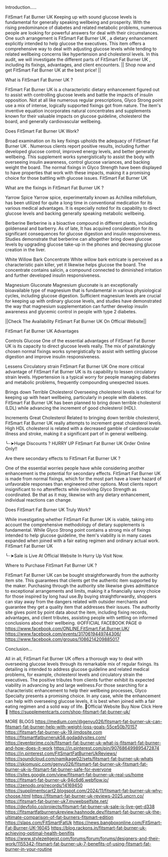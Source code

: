 Introduction…..

FitSmart Fat Burner UK   Keeping up with sound glucose levels is fundamental for generally speaking wellbeing and prosperity. With the rising predominance of diabetes and related metabolic problems, numerous people are looking for powerful answers for deal with their circumstances. One such arrangement is FitSmart Fat Burner UK , a dietary enhancement explicitly intended to help glucose the executives. This item offers a comprehensive way to deal with adjusting glucose levels while tending to related wellbeing concerns like hypertension and cholesterol levels. In this audit, we will investigate the different parts of FitSmart Fat Burner UK , including its fixings, advantages, and client encounters.
|| Shop now and get FitSmart Fat Burner UK at the best price! ||
 
What is FitSmart Fat Burner UK ?

FitSmart Fat Burner UK  is a characteristic dietary enhancement figured out to assist with controlling glucose levels and battle the impacts of insulin opposition. Not at all like numerous regular prescriptions, Glyco Strong point use a mix of intense, logically supported fixings got from nature. The item's inventive equation incorporates natural concentrates and supplements known for their valuable impacts on glucose guideline, cholesterol the board, and generally cardiovascular wellbeing.

Does FitSmart Fat Burner UK  Work?

Broad examination on its key fixings upholds the adequacy of FitSmart Fat Burner UK . Numerous clients report positive results, including further developed glucose control, improved energy levels, and better generally wellbeing. This supplement works synergistically to assist the body with overseeing insulin awareness, control glucose variances, and backing weight the board. The normal fixings in Glyco Strength have been displayed to have properties that work with these impacts, making it a promising choice for those battling with glucose issues. FitSmart Fat Burner UK   

What are the fixings in FitSmart Fat Burner UK ?

Yarrow Spice
Yarrow spice, experimentally known as Achillea millefolium, has been utilized for quite a long time in conventional medication for its various medical advantages. It is especially noted for its capability to direct glucose levels and backing generally speaking metabolic wellbeing.

Berberine
Berberine is a bioactive compound in different plants, including goldenseal and barberry. As of late, It has acquired consideration for its significant consequences for glucose digestion and insulin responsiveness. Studies demonstrate that berberine can altogether bring down glucose levels by upgrading glucose take-up in the phones and decreasing glucose creation in the liver.

White Willow Bark Concentrate
White willow bark extricate is perceived as a characteristic pain killer, yet it likewise helps glucose the board. The concentrate contains salicin, a compound connected to diminished irritation and further developed insulin responsiveness.

Magnesium Gluconate
Magnesium gluconate is an exceptionally bioavailable type of magnesium that is fundamental in various physiological cycles, including glucose digestion. Sufficient magnesium levels are crucial for keeping up with ordinary glucose levels, and studies have demonstrated the way that magnesium supplementation can further develop insulin awareness and glycemic control in people with type 2 diabetes.

||Check The Availability FitSmart Fat Burner UK On Official Website|| 

FitSmart Fat Burner UK  Advantages

Controls Glucose
One of the essential advantages of FitSmart Fat Burner UK  is its capacity to direct glucose levels really. The mix of painstakingly chosen normal fixings works synergistically to assist with settling glucose digestion and improve insulin responsiveness.

Lessens Circulatory strain
FitSmart Fat Burner UK   One more critical advantage of FitSmart Fat Burner UK  is its capability to lessen circulatory strain levels. Hypertension is a typical worry for people managing diabetes and metabolic problems, frequently compounding unexpected issues.

Brings down Terrible Cholesterol
Overseeing cholesterol levels is critical for keeping up with heart wellbeing, particularly in people with diabetes. FitSmart Fat Burner UK  has been planned to bring down terrible cholesterol (LDL) while advancing the increment of good cholesterol (HDL).

Increments Great Cholesterol
Related to bringing down terrible cholesterol, FitSmart Fat Burner UK  really attempts to increment great cholesterol levels. High HDL cholesterol is related with a decreased gamble of cardiovascular illness and stroke, making it a significant part of in general wellbeing.

╰┈➤Huge Discounts ? HURRY UP FitSmart Fat Burner UK Order Online Only!!

Are there secondary effects to FitSmart Fat Burner UK ?

One of the essential worries people have while considering another enhancement is the potential for secondary effects. FitSmart Fat Burner UK  is made from normal fixings, which for the most part have a lower hazard of unfavorable responses than engineered other options. Most clients report insignificant to no aftereffects while involving Glyco Strength as coordinated. Be that as it may, likewise with any dietary enhancement, individual reactions can change.

Does FitSmart Fat Burner UK  Truly Work?

While investigating whether FitSmart Fat Burner UK  is viable, taking into account the comprehensive methodology of dietary supplements is fundamental. While Glyco Strong point contains a strong mix of fixings intended to help glucose guideline, the item's viability is in many cases expanded when joined with a fair eating regimen and ordinary actual work. FitSmart Fat Burner UK   

╰┈➤Sale is Live At Official Website In Hurry Up Visit Now.

Where to Purchase FitSmart Fat Burner UK ?

FitSmart Fat Burner UK  can be bought straightforwardly from the authority item site. This guarantees that clients get the authentic item supported by the maker. Purchasing through the authority site likewise gives admittance to exceptional arrangements and limits, making it a financially savvy choice for those inspired by long haul use.By buying straightforwardly, shoppers can stay away from the dangers related with outsider merchants and guarantee they get a quality item that addresses their issues. The authority site gives point by point data about the item, including fixing records, advantages, and client tributes, assisting people with settling on informed conclusions about their wellbeing.
🌐OFFICIAL FACEBOOK PAGE 🌐
https://www.facebook.com/ONLINE.FitSmart.Fat.Burner.UK/
https://www.facebook.com/events/3170619449744306/
https://www.facebook.com/groups/1086214209885017

Conclusion…

All in all, FitSmart Fat Burner UK  offers a thorough way to deal with overseeing glucose levels through its remarkable mix of regular fixings. Its detailing is intended to address glucose guideline and related medical problems, for example, cholesterol levels and circulatory strain the executives. The positive tributes from clients further exhibit its expected viability in advancing by and large wellness.For those searching for a characteristic enhancement to help their wellbeing processes, Glyco Specialty presents a promising choice. In any case, while the enhancement can help with overseeing glucose levels, it is best when joined with a fair eating regimen and a solid way of life.
💊Official Website Buy Now Click Here 💊
https://supplementcarts.com/shop-fitsmart-fat-burner-uk/


MORE BLOGS
https://medium.com/@genyu026/fitsmart-fat-burner-uk-can-fitsmart-fat-burner-help-with-weight-loss-goals-55ce50b70157
https://fitsmart-fat-burner-uk-19.jimdosite.com
https://fitsmartfatburneruk58.godaddysites.com/
https://eventprime.co/e/fitsmart-fat-burner-uk-what-is-fitsmart-fat-burner-and-how-does-it-work
https://in.pinterest.com/pin/907686499895472874
https://in.pinterest.com/FitSmartFatBurnerUkReviews/
https://soundcloud.com/namikage02/sets/fitsmart-fat-burner-uk-whats
https://skiomusic.com/genyu026/fitsmart-fat-burner-uk-fitsmart-fat-burner-uk-is-fitsmart-fat-burner-safe-for-everyone
https://sites.google.com/view/fitsmart-fat-burner-uk-real-us/home
https://fitsmart-fat-burner-uk-94c6d6.webflow.io/
https://zenodo.org/records/14169450
https://supplimentscart2.blogspot.com/2024/11/fitsmart-fat-burner-uk-why-choose.html
https://fitsmart-fat-burner-uk-reviews-2025.uncrn.co/
https://fitsmart-fat-burner-uk7.mywebselfsite.net/
https://devfolio.co/projects/fitsmart-fat-burner-uk-sale-is-live-get-d338
https://fitsmartfatburnerukreview.hashnode.dev/fitsmart-fat-burner-uk-the-ultimate-comparison-of-fat-burners-fitsmart-edition
https://slaps.com/FitSmartFatUk
https://news.bangboxonline.com/FitSmart-Fat-Burner-UK-16045
https://blog.rackons.in/fitsmart-fat-burner-uk-achieving-optimal-health-benifits
https://www.stylezeitgeist.com/forums/forum/forums/designers-and-their-work/1155342-fitsmart-fat-burner-uk-7-benefits-of-using-fitsmart-fat-burner-in-your-routine
